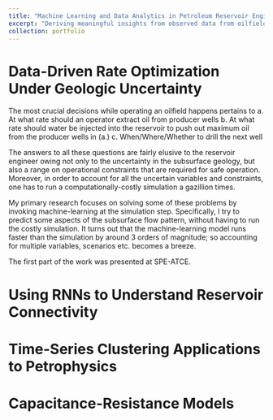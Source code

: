 ```yaml
---
title: "Machine Learning and Data Analytics in Petroleum Reservoir Engineering"
excerpt: "Deriving meaningful insights from observed data from oilfields using statistical methods a.k.a my PhD research."
collection: portfolio
---
```


Data-Driven Rate Optimization Under Geologic Uncertainty 
========================================================
The most crucial decisions while operating an oilfield happens pertains to 
a. At what rate should an operator extract oil from producer wells
b. At what rate should water be injected into the reservoir to push out maximum oil from the producer wells in (a.)
c. When/Where/Whether to drill the next well

The answers to all these questions are fairly elusive to the reservoir engineer owing not only to the uncertainty in the subsurface geology, but also a range on operational constraints that are required for safe operation. Moreover, in order to account for all the uncertain variables and constraints, one has to run a computationally-costly simulation a gazillion times. 

My primary research focuses on solving some of these problems by invoking machine-learning at the simulation step. Specifically, I try to predict some aspects of the subsurface flow pattern, without having to run the costly simulation. It turns out that the machine-learning model runs faster than the simulation by around 3 orders of magnitude; so accounting for multiple variables, scenarios etc. becomes a breeze.

The first part of the work was presented at SPE-ATCE.

Using RNNs to Understand Reservoir Connectivity
========================================================



Time-Series Clustering Applications to Petrophysics
========================================================



Capacitance-Resistance Models 
==============================

